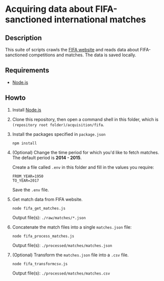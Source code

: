 # Acquiring data about FIFA-sanctioned international matches

## Description

This suite of scripts crawls the [FIFA website](http://www.fifa.com/) and reads data about FIFA-sanctioned competitions and matches. The data is saved locally.

## Requirements

- [Node.js](https://nodejs.org/en/)

## Howto

1. Install [Node.js](https://nodejs.org/en/)

2. Clone this repository, then open a command shell in this folder, which is `(repository root folder)/acquisition/fifa`.

3. Install the packages specified in `package.json`

    `npm install`

4. (Optional) Change the time period for which you'd like to fetch matches. The default period is **2014 - 2015**.

    Create a file called `.env` in this folder and fill in the values you require:

    ```text
    FROM_YEAR=1950
    TO_YEAR=2017
    ```
    Save the `.env` file.

5. Get match data from FIFA website.

    `node fifa_get_matches.js`

    Output file(s): `./raw/matches/*.json`

6. Concatenate the match files into a single `matches.json` file:

    `node fifa_process_matches.js`

    Output file(s): `./processed/matches/matches.json`

7. (Optional) Transform the `matches.json` file into a `.csv` file.

    `node fifa_transformcsv.js`

    Output file(s): `./processed/matches/matches.csv`